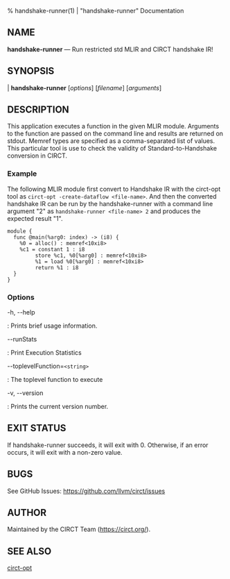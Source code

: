 % handshake-runner(1) | "handshake-runner" Documentation

## NAME

**handshake-runner** — Run restricted std MLIR and CIRCT handshake IR!

## SYNOPSIS

| **handshake-runner** \[_options_] \[_filename_] \[_arguments_]

## DESCRIPTION

This application executes a function in the given MLIR module. Arguments to the 
function are passed on the command line and results are returned on stdout. 
Memref types are specified as a comma-separated list of values. This particular 
tool is use to check the validity of Standard-to-Handshake conversion in CIRCT.

### Example

The following MLIR module first convert to Handshake IR with the circt-opt tool 
as `circt-opt -create-dataflow <file-name>`. And then the converted handshake IR
can be run by the handshake-runner with a command line argument "2" as 
`handshake-runner <file-name> 2` and produces the expected result "1".
```
module {
  func @main(%arg0: index) -> (i8) {
    %0 = alloc() : memref<10xi8>
    %c1 = constant 1 : i8
         store %c1, %0[%arg0] : memref<10xi8>
         %1 = load %0[%arg0] : memref<10xi8>
         return %1 : i8
  }
}
```

### Options

-h, --help

: Prints brief usage information.

--runStats

: Print Execution Statistics

--toplevelFunction=`<string>`

: The toplevel function to execute

-v, --version

: Prints the current version number.

## EXIT STATUS

If handshake-runner succeeds, it will exit with 0.  Otherwise, if an  error
occurs, it will exit with a non-zero value.

## BUGS

See GitHub Issues: <https://github.com/llvm/circt/issues>

## AUTHOR

Maintained by the CIRCT Team (https://circt.org/).

## SEE ALSO

[circt-opt](circt-opt.md)


